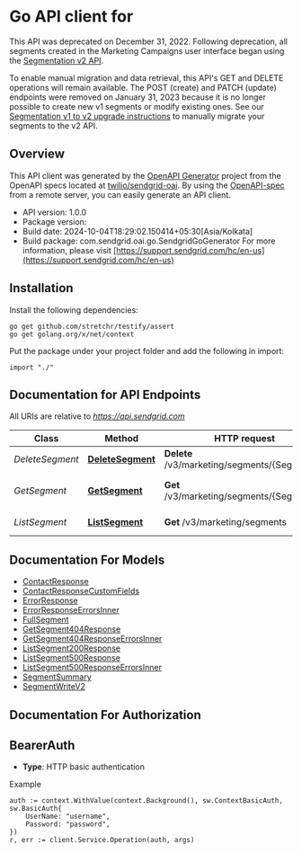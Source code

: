 # Go API client for 

This API was deprecated on December 31, 2022. Following deprecation, all segments created in the Marketing Campaigns user interface began using the [Segmentation v2 API](https://docs.sendgrid.com/api-reference/segmenting-contacts-v2).

To enable manual migration and data retrieval, this API's GET and DELETE operations will remain available. The POST (create) and PATCH (update) endpoints were removed on January 31, 2023 because it is no longer possible to create new v1 segments or modify existing ones. See our [Segmentation v1 to v2 upgrade instructions](https://docs.sendgrid.com/for-developers/sending-email/getting-started-the-marketing-campaigns-v2-segmentation-api#upgrade-a-v1-segment-to-v2) to manually migrate your segments to the v2 API.

## Overview
This API client was generated by the [OpenAPI Generator](https://openapi-generator.tech) project from the OpenAPI specs located at [twilio/sendgrid-oai](https://github.com/twilio/sendgrid-oai/tree/main/spec).  By using the [OpenAPI-spec](https://www.openapis.org/) from a remote server, you can easily generate an API client.

- API version: 1.0.0
- Package version: 
- Build date: 2024-10-04T18:29:02.150414+05:30[Asia/Kolkata]
- Build package: com.sendgrid.oai.go.SendgridGoGenerator
For more information, please visit [https://support.sendgrid.com/hc/en-us](https://support.sendgrid.com/hc/en-us)

## Installation

Install the following dependencies:

```shell
go get github.com/stretchr/testify/assert
go get golang.org/x/net/context
```

Put the package under your project folder and add the following in import:

```golang
import "./"
```

## Documentation for API Endpoints

All URIs are relative to *https://api.sendgrid.com*

Class | Method | HTTP request | Description
------------ | ------------- | ------------- | -------------
*DeleteSegment* | [**DeleteSegment**](docs/DeleteSegment.md#deletesegment) | **Delete** /v3/marketing/segments/{SegmentId} | Delete Segment
*GetSegment* | [**GetSegment**](docs/GetSegment.md#getsegment) | **Get** /v3/marketing/segments/{SegmentId} | Get Segment by ID
*ListSegment* | [**ListSegment**](docs/ListSegment.md#listsegment) | **Get** /v3/marketing/segments | Get List of Segments


## Documentation For Models

 - [ContactResponse](ContactResponse.md)
 - [ContactResponseCustomFields](ContactResponseCustomFields.md)
 - [ErrorResponse](ErrorResponse.md)
 - [ErrorResponseErrorsInner](ErrorResponseErrorsInner.md)
 - [FullSegment](FullSegment.md)
 - [GetSegment404Response](GetSegment404Response.md)
 - [GetSegment404ResponseErrorsInner](GetSegment404ResponseErrorsInner.md)
 - [ListSegment200Response](ListSegment200Response.md)
 - [ListSegment500Response](ListSegment500Response.md)
 - [ListSegment500ResponseErrorsInner](ListSegment500ResponseErrorsInner.md)
 - [SegmentSummary](SegmentSummary.md)
 - [SegmentWriteV2](SegmentWriteV2.md)


## Documentation For Authorization



## BearerAuth

- **Type**: HTTP basic authentication

Example

```golang
auth := context.WithValue(context.Background(), sw.ContextBasicAuth, sw.BasicAuth{
    UserName: "username",
    Password: "password",
})
r, err := client.Service.Operation(auth, args)
```

